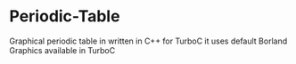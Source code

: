 # Periodic-Table
Graphical periodic table in written in C++ for TurboC it uses default Borland Graphics available in TurboC
